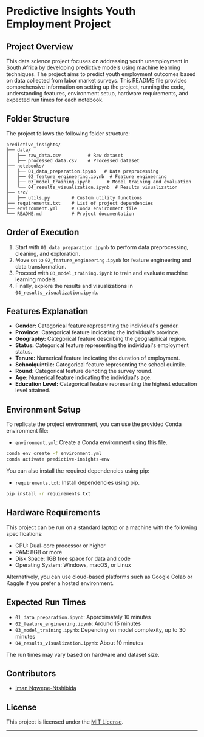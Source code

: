 # Predictive Insights Youth Employment Project

## Project Overview

This data science project focuses on addressing youth unemployment in South Africa by developing predictive models using machine learning techniques. The project aims to predict youth employment outcomes based on data collected from labor market surveys. This README file provides comprehensive information on setting up the project, running the code, understanding features, environment setup, hardware requirements, and expected run times for each notebook.

## Folder Structure

The project follows the following folder structure:

```
predictive_insights/
├── data/
│   ├── raw_data.csv          # Raw dataset
│   ├── processed_data.csv    # Processed dataset
├── notebooks/
│   ├── 01_data_preparation.ipynb   # Data preprocessing
│   ├── 02_feature_engineering.ipynb  # Feature engineering
│   ├── 03_model_training.ipynb      # Model training and evaluation
│   └── 04_results_visualization.ipynb  # Results visualization
├── src/
│   ├── utils.py        # Custom utility functions
├── requirements.txt    # List of project dependencies
├── environment.yml     # Conda environment file
└── README.md           # Project documentation
```

## Order of Execution

1. Start with `01_data_preparation.ipynb` to perform data preprocessing, cleaning, and exploration.
2. Move on to `02_feature_engineering.ipynb` for feature engineering and data transformation.
3. Proceed with `03_model_training.ipynb` to train and evaluate machine learning models.
4. Finally, explore the results and visualizations in `04_results_visualization.ipynb`.

## Features Explanation

- **Gender:** Categorical feature representing the individual's gender.
- **Province:** Categorical feature indicating the individual's province.
- **Geography:** Categorical feature describing the geographical region.
- **Status:** Categorical feature representing the individual's employment status.
- **Tenure:** Numerical feature indicating the duration of employment.
- **Schoolquintile:** Categorical feature representing the school quintile.
- **Round:** Categorical feature denoting the survey round.
- **Age:** Numerical feature indicating the individual's age.
- **Education Level:** Categorical feature representing the highest education level attained.

## Environment Setup

To replicate the project environment, you can use the provided Conda environment file:

- `environment.yml`: Create a Conda environment using this file.

```bash
conda env create -f environment.yml
conda activate predictive-insights-env
```

You can also install the required dependencies using pip:

- `requirements.txt`: Install dependencies using pip.

```bash
pip install -r requirements.txt
```

## Hardware Requirements

This project can be run on a standard laptop or a machine with the following specifications:

- CPU: Dual-core processor or higher
- RAM: 8GB or more
- Disk Space: 1GB free space for data and code
- Operating System: Windows, macOS, or Linux

Alternatively, you can use cloud-based platforms such as Google Colab or Kaggle if you prefer a hosted environment.

## Expected Run Times

- `01_data_preparation.ipynb`: Approximately 10 minutes
- `02_feature_engineering.ipynb`: Around 15 minutes
- `03_model_training.ipynb`: Depending on model complexity, up to 30 minutes
- `04_results_visualization.ipynb`: About 10 minutes

The run times may vary based on hardware and dataset size.

## Contributors

- [Iman Ngwepe-Ntshibida](https://github.com/Iam-Iman)

## License

This project is licensed under the [MIT License](LICENSE).

---

